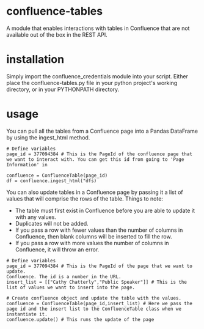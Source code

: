 # confluence-tables
A module that enables interactions with tables in Confluence that are not available out of the box in the REST API.

# installation
Simply import the confluence_credentials module into your script. Either place the confluence-tables.py file in your python project's working directory, or in your PYTHONPATH directory.

# usage
You can pull all the tables from a Confluence page into a Pandas DataFrame by using the ingest_html method.
```
# Define variables
page_id = 377094384 # This is the PageId of the confluence page that we want to interact with. You can get this id from going to 'Page Information' in

confluence = ConfluenceTable(page_id)
df = confluence.ingest_html("dfs)
```

You can also update tables in a Confluence page by passing it a list of values that will comprise the rows of the table.
Things to note:
- The table must first exist in Confluence before you are able to update it with any values.
- Duplicates will not be added.
- If you pass a row with fewer values than the number of columns in Confluence, then blank columns will be inserted to fill the row.
- If you pass a row with more values the number of columns in Confluence, it will throw an error.

```
# Define variables
page_id = 377094384 # This is the PageId of the page that we want to update.
Confluence. The id is a number in the URL.
insert_list = [["Cathy Chatterly","Public Speaker"]] # This is the list of values we want to insert into the page.

# Create confluence object and update the table with the values.
confluence = ConfluenceTable(page_id,insert_list) # Here we pass the page id and the insert list to the ConfluenceTable class when we instantiate it.
confluence.update() # This runs the update of the page
```